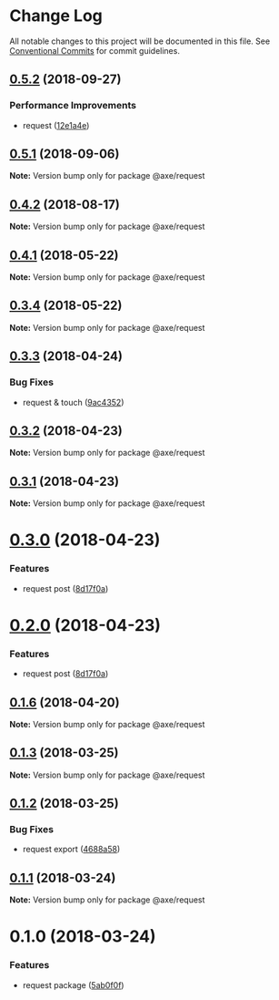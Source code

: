 # Change Log

All notable changes to this project will be documented in this file.
See [Conventional Commits](https://conventionalcommits.org) for commit guidelines.

<a name="0.5.2"></a>
## [0.5.2](https://github.com/ansenhuang/axe/compare/@axe/request@0.5.1...@axe/request@0.5.2) (2018-09-27)


### Performance Improvements

* request ([12e1a4e](https://github.com/ansenhuang/axe/commit/12e1a4e))




<a name="0.5.1"></a>
## [0.5.1](https://github.com/ansenhuang/axe/compare/@axe/request@0.4.2...@axe/request@0.5.1) (2018-09-06)




**Note:** Version bump only for package @axe/request

<a name="0.4.2"></a>
## [0.4.2](https://github.com/ansenhuang/axe/compare/@axe/request@0.4.1...@axe/request@0.4.2) (2018-08-17)




**Note:** Version bump only for package @axe/request

<a name="0.4.1"></a>
## [0.4.1](https://github.com/ansenhuang/axe/compare/@axe/request@0.3.4...@axe/request@0.4.1) (2018-05-22)




**Note:** Version bump only for package @axe/request

<a name="0.3.4"></a>
## [0.3.4](https://github.com/ansenhuang/axe/compare/@axe/request@0.3.3...@axe/request@0.3.4) (2018-05-22)




**Note:** Version bump only for package @axe/request

<a name="0.3.3"></a>
## [0.3.3](https://github.com/ansenhuang/axe/compare/@axe/request@0.3.2...@axe/request@0.3.3) (2018-04-24)


### Bug Fixes

* request & touch ([9ac4352](https://github.com/ansenhuang/axe/commit/9ac4352))




<a name="0.3.2"></a>
## [0.3.2](https://github.com/ansenhuang/axe/compare/@axe/request@0.3.0...@axe/request@0.3.2) (2018-04-23)




**Note:** Version bump only for package @axe/request

<a name="0.3.1"></a>
## [0.3.1](https://github.com/ansenhuang/axe/compare/@axe/request@0.3.0...@axe/request@0.3.1) (2018-04-23)




**Note:** Version bump only for package @axe/request

<a name="0.3.0"></a>
# [0.3.0](https://github.com/ansenhuang/axe/compare/@axe/request@0.1.6...@axe/request@0.3.0) (2018-04-23)


### Features

* request post ([8d17f0a](https://github.com/ansenhuang/axe/commit/8d17f0a))




<a name="0.2.0"></a>
# [0.2.0](https://github.com/ansenhuang/axe/compare/@axe/request@0.1.6...@axe/request@0.2.0) (2018-04-23)


### Features

* request post ([8d17f0a](https://github.com/ansenhuang/axe/commit/8d17f0a))




<a name="0.1.6"></a>
## [0.1.6](https://github.com/ansenhuang/axe/compare/@axe/request@0.1.3...@axe/request@0.1.6) (2018-04-20)




**Note:** Version bump only for package @axe/request

<a name="0.1.3"></a>
## [0.1.3](https://github.com/ansenhuang/axe/compare/@axe/request@0.1.2...@axe/request@0.1.3) (2018-03-25)




**Note:** Version bump only for package @axe/request

<a name="0.1.2"></a>
## [0.1.2](https://github.com/ansenhuang/axe/compare/@axe/request@0.1.1...@axe/request@0.1.2) (2018-03-25)


### Bug Fixes

* request export ([4688a58](https://github.com/ansenhuang/axe/commit/4688a58))




<a name="0.1.1"></a>
## [0.1.1](https://github.com/ansenhuang/axe/compare/@axe/request@0.1.0...@axe/request@0.1.1) (2018-03-24)




**Note:** Version bump only for package @axe/request

<a name="0.1.0"></a>
# 0.1.0 (2018-03-24)


### Features

* request package ([5ab0f0f](https://github.com/ansenhuang/axe/commit/5ab0f0f))
